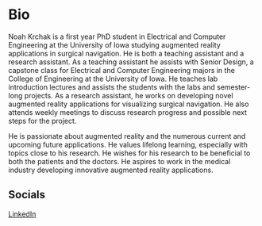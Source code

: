 # Bio
Noah Krchak is a first year PhD student in Electrical and Computer Engineering at the University of Iowa studying augmented reality applications in surgical navigation. He is both a teaching assistant and a research assistant. As a teaching assistant he assists with Senior Design, a capstone class for Electrical and Computer Engineering majors in the College of Engineering at the University of Iowa. He teaches lab introduction lectures and assists the students with the labs and semester-long projects. As a research assistant, he works on developing novel augmented reality applications for visualizing surgical navigation. He also attends weekly meetings to discuss research progress and possible next steps for the project.

He is passionate about augmented reality and the numerous current and upcoming future applications. He values lifelong learning, especially with topics close to his research. He wishes for his research to be beneficial to both the patients and the doctors. He aspires to work in the medical industry developing innovative augmented reality applications. 

## Socials
[LinkedIn](https://www.linkedin.com/in/noah-krchak-690b98193?lipi=urn%3Ali%3Apage%3Ad_flagship3_profile_view_base_contact_details%3BWMm2mWn0Sn68Unp4Uvce3A%3D%3D)
  
<!--
**noah-krchak/noah-krchak** is a ✨ _special_ ✨ repository because its `README.md` (this file) appears on your GitHub profile.

Here are some ideas to get you started:

- 🔭 I’m currently working on ...
- 🌱 I’m currently learning ...
- 👯 I’m looking to collaborate on ...
- 🤔 I’m looking for help with ...
- 💬 Ask me about ...
- 📫 How to reach me: ...
- 😄 Pronouns: ...
- ⚡ Fun fact: ...
-->
